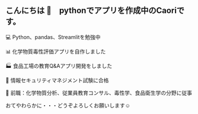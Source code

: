 ## こんにちは 👋　pythonでアプリを作成中のCaoriです。

💻 Python、pandas、Streamlitを勉強中

📊 化学物質毒性評価アプリを自作しました

🏭 食品工場の教育Q&Aアプリ開発をしました

🧠 情報セキュリティマネジメント試験に合格

🧪 前職：化学物質分析、従業員教育コンサル、毒性学、食品衛生学の分野に従事

おてやわらかに・・・どうぞよろしくお願いします☺️
